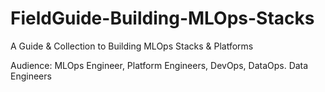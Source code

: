 # FieldGuide-Building-MLOps-Stacks
A Guide &amp; Collection to Building MLOps Stacks & Platforms

Audience: MLOps Engineer, Platform Engineers, DevOps, DataOps. Data Engineers
